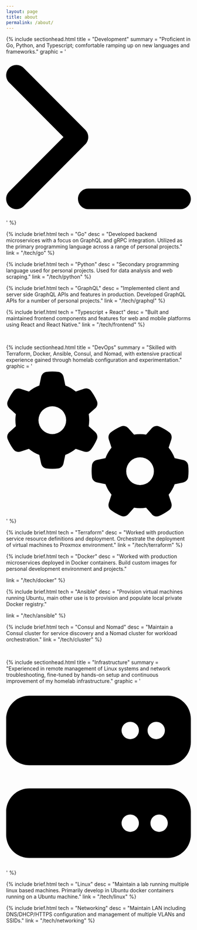 ```yaml
---
layout: page
title: about
permalink: /about/
---
```


<!-- DEVELOPMENT -->
{% include sectionhead.html
  title = "Development"
  summary = "Proficient in Go, Python, and Typescript; comfortable ramping up on new languages and frameworks."
  graphic = '<svg class="svg-icon-big" xmlns="http://www.w3.org/2000/svg" viewBox="0 0 576 512"><path d="M9.4 86.6C-3.1 74.1-3.1 53.9 9.4 41.4s32.8-12.5 45.3 0l192 192c12.5 12.5 12.5 32.8 0 45.3l-192 192c-12.5 12.5-32.8 12.5-45.3 0s-12.5-32.8 0-45.3L178.7 256 9.4 86.6zM256 416H544c17.7 0 32 14.3 32 32s-14.3 32-32 32H256c-17.7 0-32-14.3-32-32s14.3-32 32-32z"/></svg>'
%}

{% include brief.html 
  tech = "Go"
  desc = "Developed backend microservices with a focus on GraphQL and gRPC integration. Utilized as the primary programming language across a range of personal projects."
  link = "/tech/go"
%}

{% include brief.html 
  tech = "Python"
  desc = "Secondary programming language used for personal projects. Used for data analysis and web scraping."
  link = "/tech/python"
%}

{% include brief.html 
  tech = "GraphQL"
  desc = "Implemented client and server side GraphQL APIs and features in production. Developed GraphQL APIs for a number of personal projects."
  link = "/tech/graphql"
%}

{% include brief.html 
  tech = "Typescript + React"
  desc = "Built and maintained frontend components and features for web and mobile platforms using React and React Native."
  link = "/tech/frontend"
%}

<br/>

<!-- DEVOPS -->

{% include sectionhead.html
  title = "DevOps"
  summary = "Skilled with Terraform, Docker, Ansible, Consul, and Nomad, with extensive practical experience gained through homelab configuration and experimentation."
  graphic = '<svg class="svg-icon-big" xmlns="http://www.w3.org/2000/svg" viewBox="0 0 640 512"><path d="M308.5 135.3c7.1-6.3 9.9-16.2 6.2-25c-2.3-5.3-4.8-10.5-7.6-15.5L304 89.4c-3-5-6.3-9.9-9.8-14.6c-5.7-7.6-15.7-10.1-24.7-7.1l-28.2 9.3c-10.7-8.8-23-16-36.2-20.9L199 27.1c-1.9-9.3-9.1-16.7-18.5-17.8C173.9 8.4 167.2 8 160.4 8h-.7c-6.8 0-13.5 .4-20.1 1.2c-9.4 1.1-16.6 8.6-18.5 17.8L115 56.1c-13.3 5-25.5 12.1-36.2 20.9L50.5 67.8c-9-3-19-.5-24.7 7.1c-3.5 4.7-6.8 9.6-9.9 14.6l-3 5.3c-2.8 5-5.3 10.2-7.6 15.6c-3.7 8.7-.9 18.6 6.2 25l22.2 19.8C32.6 161.9 32 168.9 32 176s.6 14.1 1.7 20.9L11.5 216.7c-7.1 6.3-9.9 16.2-6.2 25c2.3 5.3 4.8 10.5 7.6 15.6l3 5.2c3 5.1 6.3 9.9 9.9 14.6c5.7 7.6 15.7 10.1 24.7 7.1l28.2-9.3c10.7 8.8 23 16 36.2 20.9l6.1 29.1c1.9 9.3 9.1 16.7 18.5 17.8c6.7 .8 13.5 1.2 20.4 1.2s13.7-.4 20.4-1.2c9.4-1.1 16.6-8.6 18.5-17.8l6.1-29.1c13.3-5 25.5-12.1 36.2-20.9l28.2 9.3c9 3 19 .5 24.7-7.1c3.5-4.7 6.8-9.5 9.8-14.6l3.1-5.4c2.8-5 5.3-10.2 7.6-15.5c3.7-8.7 .9-18.6-6.2-25l-22.2-19.8c1.1-6.8 1.7-13.8 1.7-20.9s-.6-14.1-1.7-20.9l22.2-19.8zM112 176a48 48 0 1 1 96 0 48 48 0 1 1 -96 0zM504.7 500.5c6.3 7.1 16.2 9.9 25 6.2c5.3-2.3 10.5-4.8 15.5-7.6l5.4-3.1c5-3 9.9-6.3 14.6-9.8c7.6-5.7 10.1-15.7 7.1-24.7l-9.3-28.2c8.8-10.7 16-23 20.9-36.2l29.1-6.1c9.3-1.9 16.7-9.1 17.8-18.5c.8-6.7 1.2-13.5 1.2-20.4s-.4-13.7-1.2-20.4c-1.1-9.4-8.6-16.6-17.8-18.5L583.9 307c-5-13.3-12.1-25.5-20.9-36.2l9.3-28.2c3-9 .5-19-7.1-24.7c-4.7-3.5-9.6-6.8-14.6-9.9l-5.3-3c-5-2.8-10.2-5.3-15.6-7.6c-8.7-3.7-18.6-.9-25 6.2l-19.8 22.2c-6.8-1.1-13.8-1.7-20.9-1.7s-14.1 .6-20.9 1.7l-19.8-22.2c-6.3-7.1-16.2-9.9-25-6.2c-5.3 2.3-10.5 4.8-15.6 7.6l-5.2 3c-5.1 3-9.9 6.3-14.6 9.9c-7.6 5.7-10.1 15.7-7.1 24.7l9.3 28.2c-8.8 10.7-16 23-20.9 36.2L315.1 313c-9.3 1.9-16.7 9.1-17.8 18.5c-.8 6.7-1.2 13.5-1.2 20.4s.4 13.7 1.2 20.4c1.1 9.4 8.6 16.6 17.8 18.5l29.1 6.1c5 13.3 12.1 25.5 20.9 36.2l-9.3 28.2c-3 9-.5 19 7.1 24.7c4.7 3.5 9.5 6.8 14.6 9.8l5.4 3.1c5 2.8 10.2 5.3 15.5 7.6c8.7 3.7 18.6 .9 25-6.2l19.8-22.2c6.8 1.1 13.8 1.7 20.9 1.7s14.1-.6 20.9-1.7l19.8 22.2zM464 304a48 48 0 1 1 0 96 48 48 0 1 1 0-96z"/></svg>'
%}

{% include brief.html 
  tech = "Terraform"
  desc = "Worked with production service resource definitions and deployment.	Orchestrate the deployment of virtual machines to Proxmox environment."
  link = "/tech/terraform"
%}

{% include brief.html 
  tech = "Docker"
  desc = "Worked with production microservices deployed in Docker containers. Build custom images for personal development environment and projects."
  
  link = "/tech/docker"
%}

{% include brief.html 
  tech = "Ansible"
  desc = "Provision virtual machines running Ubuntu, main other use is to provision and populate local private Docker registry."
  
  link = "/tech/ansible"
%}

{% include brief.html 
tech = "Consul and Nomad"
desc = "Maintain a Consul cluster for service discovery and a Nomad cluster for workload orchestration."
link = "/tech/cluster"
%}

<br/>

<!-- INFRA -->

{% include sectionhead.html
  title = "Infrastructure"
  summary = "Experienced in remote management of Linux systems and network troubleshooting, fine-tuned by hands-on setup and continuous improvement of my homelab infrastructure."
  graphic = '<svg class="svg-icon-big" xmlns="http://www.w3.org/2000/svg" viewBox="0 0 512 512"><path d="M64 32C28.7 32 0 60.7 0 96v64c0 35.3 28.7 64 64 64H448c35.3 0 64-28.7 64-64V96c0-35.3-28.7-64-64-64H64zm280 72a24 24 0 1 1 0 48 24 24 0 1 1 0-48zm48 24a24 24 0 1 1 48 0 24 24 0 1 1 -48 0zM64 288c-35.3 0-64 28.7-64 64v64c0 35.3 28.7 64 64 64H448c35.3 0 64-28.7 64-64V352c0-35.3-28.7-64-64-64H64zm280 72a24 24 0 1 1 0 48 24 24 0 1 1 0-48zm56 24a24 24 0 1 1 48 0 24 24 0 1 1 -48 0z"/></svg>'
%}

{% include brief.html 
  tech = "Linux"
  desc = "Maintain a lab running multiple linux based machines. Primarily develop in Ubuntu docker containers running on a Ubuntu machine."
  link = "/tech/linux"
%}

{% include brief.html 
  tech = "Networking"
  desc = "Maintain LAN including DNS/DHCP/HTTPS configuration and management of multiple VLANs and SSIDs."
  link = "/tech/networking"
%}

